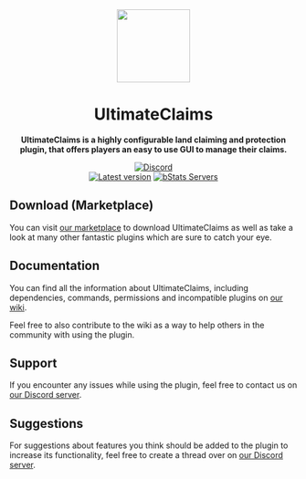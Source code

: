 <!--suppress HtmlDeprecatedAttribute -->
<div align="center">
<img src="docs/Logo.png" width="128px">

# UltimateClaims
**UltimateClaims is a highly configurable land claiming and protection plugin, that offers players an easy to use GUI to manage their claims.**


[![Discord][Discord shield]][Discord invite]
<br>
[![Latest version][Latest version shield]][Plugin page]
[![bStats Servers][bStats shield]][bStats page]
</div>


## Download (Marketplace)
You can visit [our marketplace][Plugin page] to download UltimateClaims as well as take a
look at many other fantastic plugins which are sure to catch your eye.

## Documentation
You can find all the information about UltimateClaims, including dependencies, commands, permissions and incompatible
plugins on [our wiki][Plugin wiki].

Feel free to also contribute to the wiki as a way to help others in the community with using the plugin.

## Support
If you encounter any issues while using the plugin, feel free to contact us on
[our Discord server][Discord invite].

## Suggestions
For suggestions about features you think should be added to the plugin to increase its functionality, feel free to
create a thread over on [our Discord server][Discord invite].


[Plugin page]: https://songoda.com/product/14
[Plugin wiki]: https://wiki.songoda.com/UltimateClaims-1130f108970281ea80baca461ab51179
[Discord invite]: https://discord.gg/7TXM8xr2Ng

[Discord shield]: https://img.shields.io/discord/1214289374506917889?color=5865F2&label=Discord&logo=discord&logoColor=5865F2
[Latest version shield]: https://img.shields.io/badge/dynamic/xml?style=flat&color=blue&logo=github&logoColor=white&label=Latest&url=https%3A%2F%2Fraw.githubusercontent.com%2FSongoda-Plugins%2FUltimateClaims%2Fmaster%2Fpom.xml&query=%2F*%5Blocal-name()%3D'project'%5D%2F*%5Blocal-name()%3D'version'%5D

[bStats page]: https://bstats.org/plugin/bukkit/UltimateClaims/5218
[bStats shield]: https://img.shields.io/bstats/servers/5218?label=Servers
